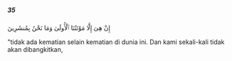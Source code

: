 ##### 35

<span class="ayah">إِنْ هِىَ إِلَّا مَوْتَتُنَا ٱلْأُولَىٰ وَمَا نَحْنُ بِمُنشَرِينَ</span>

<span class="ayah_translation">"tidak ada kematian selain kematian di dunia ini. Dan kami sekali-kali tidak akan dibangkitkan,</span>
